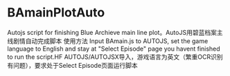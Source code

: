 # BAmainPlotAuto
Autojs script for finishing Blue Archieve main line plot。AutoJS用碧蓝档案主线剧情自动完成脚本
  使用方法
  Input BAmain.js to AUTOJS, set the game language to English and stay at "Select Episode" page you havent finished to run the script.HF
  AUTOJS/AUTOJSX导入，游戏语言为英文（繁重OCR识别有问题），要求处于Select Episode页面运行脚本
